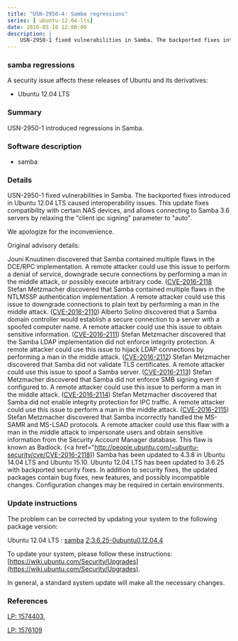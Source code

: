 ```yaml
---
title: "USN-2950-4: Samba regressions"
series: [ ubuntu-12.04-lts]
date: 2016-05-18 12:00:00
description: |
    USN-2950-1 fixed vulnerabilities in Samba. The backported fixes introduced in Ubuntu 12.04 LTS caused interoperability issues. This update fixes compatibility with certain NAS devices, and allows connecting to Samba 3.6 servers by relaxing the &quot;client ipc signing&quot; parameter to &quot;auto&quot;.
--- 
```

 
 


### samba regressions

A security issue affects these releases of Ubuntu and its derivatives:

* Ubuntu 12.04 LTS

### Summary

USN-2950-1 introduced regressions in Samba. 

### Software description

* samba 

### Details

USN-2950-1 fixed vulnerabilities in Samba. The backported fixes introduced in Ubuntu 12.04 LTS caused interoperability issues. This update fixes compatibility with certain NAS devices, and allows connecting to Samba 3.6 servers by relaxing the &quot;client ipc signing&quot; parameter to &quot;auto&quot;.

We apologize for the inconvenience.

Original advisory details:

 Jouni Knuutinen discovered that Samba contained multiple flaws in the DCE/RPC implementation. A remote attacker could use this issue to perform a denial of service, downgrade secure connections by performing a man in the middle attack, or possibly execute arbitrary code. ([CVE-2016-2118](http://people.ubuntu.com/~ubuntu-security/cve/CVE-2015-5370">CVE-2015-5370</a>) Stefan Metzmacher discovered that Samba contained multiple flaws in the NTLMSSP authentication implementation. A remote attacker could use this issue to downgrade connections to plain text by performing a man in the middle attack. (<a href="http://people.ubuntu.com/~ubuntu-security/cve/CVE-2016-2110">CVE-2016-2110</a>) Alberto Solino discovered that a Samba domain controller would establish a secure connection to a server with a spoofed computer name. A remote attacker could use this issue to obtain sensitive information. (<a href="http://people.ubuntu.com/~ubuntu-security/cve/CVE-2016-2111">CVE-2016-2111</a>) Stefan Metzmacher discovered that the Samba LDAP implementation did not enforce integrity protection. A remote attacker could use this issue to hijack LDAP connections by performing a man in the middle attack. (<a href="http://people.ubuntu.com/~ubuntu-security/cve/CVE-2016-2112">CVE-2016-2112</a>) Stefan Metzmacher discovered that Samba did not validate TLS certificates. A remote attacker could use this issue to spoof a Samba server. (<a href="http://people.ubuntu.com/~ubuntu-security/cve/CVE-2016-2113">CVE-2016-2113</a>) Stefan Metzmacher discovered that Samba did not enforce SMB signing even if configured to. A remote attacker could use this issue to perform a man in the middle attack. (<a href="http://people.ubuntu.com/~ubuntu-security/cve/CVE-2016-2114">CVE-2016-2114</a>) Stefan Metzmacher discovered that Samba did not enable integrity protection for IPC traffic. A remote attacker could use this issue to perform a man in the middle attack. (<a href="http://people.ubuntu.com/~ubuntu-security/cve/CVE-2016-2115">CVE-2016-2115</a>) Stefan Metzmacher discovered that Samba incorrectly handled the MS-SAMR and MS-LSAD protocols. A remote attacker could use this flaw with a man in the middle attack to impersonate users and obtain sensitive information from the Security Account Manager database. This flaw is known as Badlock. (<a href="http://people.ubuntu.com/~ubuntu-security/cve/CVE-2016-2118)) Samba has been updated to 4.3.8 in Ubuntu 14.04 LTS and Ubuntu 15.10. Ubuntu 12.04 LTS has been updated to 3.6.25 with backported security fixes. In addition to security fixes, the updated packages contain bug fixes, new features, and possibly incompatible changes. Configuration changes may be required in certain environments. 

### Update instructions

The problem can be corrected by updating your system to the following package version:

Ubuntu 12.04 LTS
 : [samba](https://launchpad.net/ubuntu/+source/samba) <span> [2:3.6.25-0ubuntu0.12.04.4](https://launchpad.net/ubuntu/+source/samba/2:3.6.25-0ubuntu0.12.04.4) </span> 

To update your system, please follow these instructions: [https://wiki.ubuntu.com/Security/Upgrades](https://wiki.ubuntu.com/Security/Upgrades).

In general, a standard system update will make all the necessary changes. 

### References

 
 [LP: 1574403](https://launchpad.net/bugs/1574403), 

 [LP: 1576109](https://launchpad.net/bugs/1576109)
 

